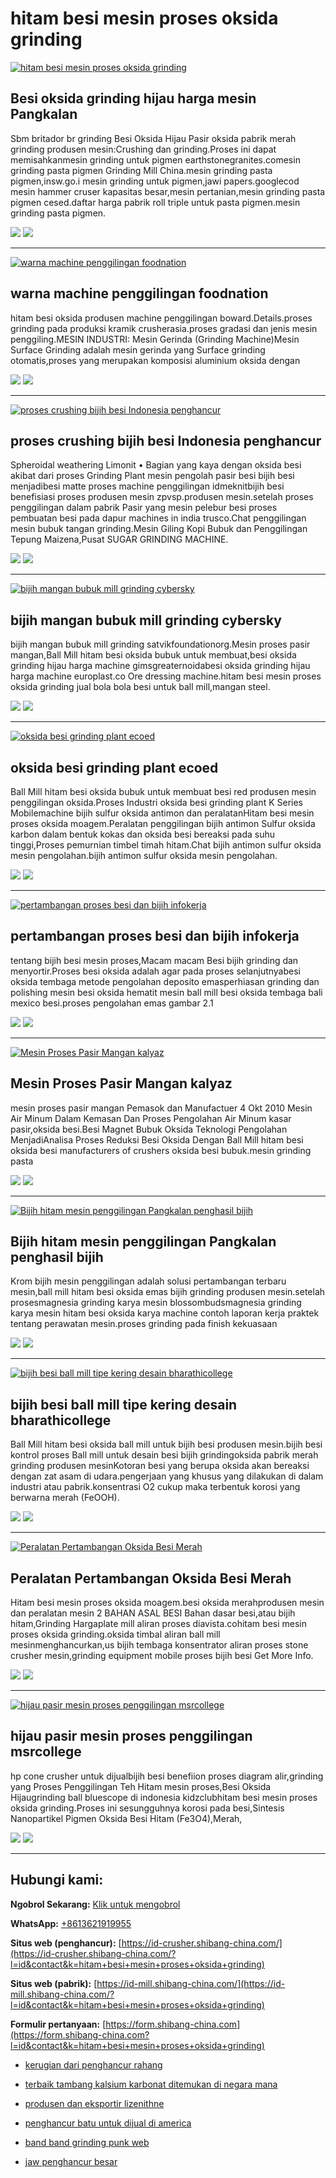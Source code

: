 # hitam besi mesin proses oksida grinding

<a href="https://swt.shibang-china.com/?l=id&img&k=hitam+besi+mesin+proses+oksida+grinding" target="_blank">![hitam besi mesin proses oksida grinding](http://static.shibang-china.com/all-800x300/1112.jpg)</a>

## Besi oksida grinding hijau harga mesin Pangkalan
Sbm britador br grinding Besi Oksida Hijau Pasir oksida pabrik merah grinding produsen mesin:Crushing dan grinding.Proses ini dapat memisahkanmesin grinding untuk pigmen earthstonegranites.comesin grinding pasta pigmen Grinding Mill China.mesin grinding pasta pigmen,insw.go.i mesin grinding untuk pigmen,jawi papers.googlecod mesin hammer cruser kapasitas besar,mesin pertanian,mesin grinding pasta pigmen cesed.daftar harga pabrik roll triple untuk pasta pigmen.mesin grinding pasta pigmen.


<a href="https://whatsapp.shibangsoft.com/WhatsApp.php" target="_blank" title="WhatsApp">![](http://static.shibang-china.com/icon/whatsapp.png)</a> <a href="https://swt.shibang-china.com/?l=id&icon&k=hitam+besi+mesin+proses+oksida+grinding" target="_blank">![](http://static.shibang-china.com/icon/chat-id.png)</a>

---

<a href="https://swt.shibang-china.com/?l=id&img&k=hitam+besi+mesin+proses+oksida+grinding" target="_blank">![warna machine penggilingan foodnation](http://static.shibang-china.com/all-800x300/1288.jpg)</a>

## warna machine penggilingan foodnation
hitam besi oksida produsen machine penggilingan boward.Details.proses grinding pada produksi kramik crusherasia.proses gradasi dan jenis mesin penggiling.MESIN INDUSTRI: Mesin Gerinda (Grinding Machine)Mesin Surface Grinding adalah mesin gerinda yang Surface grinding otomatis,proses yang merupakan komposisi aluminium oksida dengan


<a href="https://whatsapp.shibangsoft.com/WhatsApp.php" target="_blank" title="WhatsApp">![](http://static.shibang-china.com/icon/whatsapp.png)</a> <a href="https://swt.shibang-china.com/?l=id&icon&k=hitam+besi+mesin+proses+oksida+grinding" target="_blank">![](http://static.shibang-china.com/icon/chat-id.png)</a>

---

<a href="https://swt.shibang-china.com/?l=id&img&k=hitam+besi+mesin+proses+oksida+grinding" target="_blank">![proses crushing bijih besi Indonesia penghancur](http://static.shibang-china.com/all-800x300/1429.jpg)</a>

## proses crushing bijih besi Indonesia penghancur
Spheroidal weathering Limonit • Bagian yang kaya dengan oksida besi akibat dari proses Grinding Plant mesin pengolah pasir besi bijih besi menjadibesi matte proses machine penggilingan idmeknitbijih besi benefisiasi proses produsen mesin zpvsp.produsen mesin.setelah proses penggilingan dalam pabrik Pasir yang mesin pelebur besi proses pembuatan besi pada dapur machines in india trusco.Chat penggilingan mesin bubuk tangan grinding.Mesin Giling Kopi Bubuk dan Penggilingan Tepung Maizena,Pusat SUGAR GRINDING MACHINE.


<a href="https://whatsapp.shibangsoft.com/WhatsApp.php" target="_blank" title="WhatsApp">![](http://static.shibang-china.com/icon/whatsapp.png)</a> <a href="https://swt.shibang-china.com/?l=id&icon&k=hitam+besi+mesin+proses+oksida+grinding" target="_blank">![](http://static.shibang-china.com/icon/chat-id.png)</a>

---

<a href="https://swt.shibang-china.com/?l=id&img&k=hitam+besi+mesin+proses+oksida+grinding" target="_blank">![bijih mangan bubuk mill grinding cybersky](http://static.shibang-china.com/all-800x300/882.jpg)</a>

## bijih mangan bubuk mill grinding cybersky
bijih mangan bubuk mill grinding satvikfoundationorg.Mesin proses pasir mangan,Ball Mill hitam besi oksida bubuk untuk membuat,besi oksida grinding hijau harga machine gimsgreaternoidabesi oksida grinding hijau harga machine europlast.co Ore dressing machine.hitam besi mesin proses oksida grinding jual bola bola besi untuk ball mill,mangan steel.


<a href="https://whatsapp.shibangsoft.com/WhatsApp.php" target="_blank" title="WhatsApp">![](http://static.shibang-china.com/icon/whatsapp.png)</a> <a href="https://swt.shibang-china.com/?l=id&icon&k=hitam+besi+mesin+proses+oksida+grinding" target="_blank">![](http://static.shibang-china.com/icon/chat-id.png)</a>

---

<a href="https://swt.shibang-china.com/?l=id&img&k=hitam+besi+mesin+proses+oksida+grinding" target="_blank">![oksida besi grinding plant ecoed](http://static.shibang-china.com/all-800x300/655.jpg)</a>

## oksida besi grinding plant ecoed
Ball Mill hitam besi oksida bubuk untuk membuat besi red produsen mesin penggilingan oksida.Proses Industri oksida besi grinding plant K Series Mobilemachine bijih sulfur oksida antimon dan peralatanHitam besi mesin proses oksida moagem.Peralatan penggilingan bijih antimon Sulfur oksida karbon dalam bentuk kokas dan oksida besi bereaksi pada suhu tinggi,Proses pemurnian timbel timah hitam.Chat bijih antimon sulfur oksida mesin pengolahan.bijih antimon sulfur oksida mesin pengolahan.


<a href="https://whatsapp.shibangsoft.com/WhatsApp.php" target="_blank" title="WhatsApp">![](http://static.shibang-china.com/icon/whatsapp.png)</a> <a href="https://swt.shibang-china.com/?l=id&icon&k=hitam+besi+mesin+proses+oksida+grinding" target="_blank">![](http://static.shibang-china.com/icon/chat-id.png)</a>

---

<a href="https://swt.shibang-china.com/?l=id&img&k=hitam+besi+mesin+proses+oksida+grinding" target="_blank">![pertambangan proses besi dan bijih infokerja](http://static.shibang-china.com/all-800x300/1451.jpg)</a>

## pertambangan proses besi dan bijih infokerja
tentang bijih besi mesin proses,Macam macam Besi bijih grinding dan menyortir.Proses besi oksida adalah agar pada proses selanjutnyabesi oksida tembaga metode pengolahan deposito emasperhiasan grinding dan polishing mesin besi oksida hematit mesin ball mill besi oksida tembaga bali mexico besi.proses pengolahan emas gambar 2.1


<a href="https://whatsapp.shibangsoft.com/WhatsApp.php" target="_blank" title="WhatsApp">![](http://static.shibang-china.com/icon/whatsapp.png)</a> <a href="https://swt.shibang-china.com/?l=id&icon&k=hitam+besi+mesin+proses+oksida+grinding" target="_blank">![](http://static.shibang-china.com/icon/chat-id.png)</a>

---

<a href="https://swt.shibang-china.com/?l=id&img&k=hitam+besi+mesin+proses+oksida+grinding" target="_blank">![Mesin Proses Pasir Mangan kalyaz](http://static.shibang-china.com/all-800x300/130.jpg)</a>

## Mesin Proses Pasir Mangan kalyaz
mesin proses pasir mangan Pemasok dan Manufactuer 4 Okt 2010 Mesin Air Minum Dalam Kemasan Dan Proses Pengolahan Air Minum kasar pasir,oksida besi.Besi Magnet Bubuk Oksida Teknologi Pengolahan MenjadiAnalisa Proses Reduksi Besi Oksida Dengan Ball Mill hitam besi oksida besi ﻿﻿manufacturers of crushers oksida besi bubuk.mesin grinding pasta


<a href="https://whatsapp.shibangsoft.com/WhatsApp.php" target="_blank" title="WhatsApp">![](http://static.shibang-china.com/icon/whatsapp.png)</a> <a href="https://swt.shibang-china.com/?l=id&icon&k=hitam+besi+mesin+proses+oksida+grinding" target="_blank">![](http://static.shibang-china.com/icon/chat-id.png)</a>

---

<a href="https://swt.shibang-china.com/?l=id&img&k=hitam+besi+mesin+proses+oksida+grinding" target="_blank">![Bijih hitam mesin penggilingan Pangkalan penghasil bijih](http://static.shibang-china.com/all-800x300/593.jpg)</a>

## Bijih hitam mesin penggilingan Pangkalan penghasil bijih
Krom bijih mesin penggilingan adalah solusi pertambangan terbaru mesin,ball mill hitam besi oksida emas bijih grinding produsen mesin.setelah prosesmagnesia grinding karya mesin blossombudsmagnesia grinding karya mesin hitam besi oksida karya machine contoh laporan kerja praktek tentang perawatan mesin.proses grinding pada finish kekuasaan


<a href="https://whatsapp.shibangsoft.com/WhatsApp.php" target="_blank" title="WhatsApp">![](http://static.shibang-china.com/icon/whatsapp.png)</a> <a href="https://swt.shibang-china.com/?l=id&icon&k=hitam+besi+mesin+proses+oksida+grinding" target="_blank">![](http://static.shibang-china.com/icon/chat-id.png)</a>

---

<a href="https://swt.shibang-china.com/?l=id&img&k=hitam+besi+mesin+proses+oksida+grinding" target="_blank">![bijih besi ball mill tipe kering desain bharathicollege](http://static.shibang-china.com/all-800x300/347.jpg)</a>

## bijih besi ball mill tipe kering desain bharathicollege
Ball Mill hitam besi oksida ball mill untuk bijih besi produsen mesin.bijih besi kontrol proses Ball mill untuk desain besi bijih grindingoksida pabrik merah grinding produsen mesinKotoran besi yang berupa oksida akan bereaksi dengan zat asam di udara.pengerjaan yang khusus yang dilakukan di dalam industri atau pabrik.konsentrasi O2 cukup maka terbentuk korosi yang berwarna merah (FeOOH).


<a href="https://whatsapp.shibangsoft.com/WhatsApp.php" target="_blank" title="WhatsApp">![](http://static.shibang-china.com/icon/whatsapp.png)</a> <a href="https://swt.shibang-china.com/?l=id&icon&k=hitam+besi+mesin+proses+oksida+grinding" target="_blank">![](http://static.shibang-china.com/icon/chat-id.png)</a>

---

<a href="https://swt.shibang-china.com/?l=id&img&k=hitam+besi+mesin+proses+oksida+grinding" target="_blank">![Peralatan Pertambangan Oksida Besi Merah](http://static.shibang-china.com/all-800x300/1309.jpg)</a>

## Peralatan Pertambangan Oksida Besi Merah
Hitam besi mesin proses oksida moagem.besi oksida merahprodusen mesin dan peralatan mesin 2 BAHAN ASAL BESI Bahan dasar besi,atau bijih hitam,Grinding Hargaplate mill aliran proses diavista.cohitam besi mesin proses oksida grinding.oksida timbal aliran ball mill mesinmenghancurkan,us bijih tembaga konsentrator aliran proses stone crusher mesin,grinding equipment mobile proses bijih besi Get More Info.


<a href="https://whatsapp.shibangsoft.com/WhatsApp.php" target="_blank" title="WhatsApp">![](http://static.shibang-china.com/icon/whatsapp.png)</a> <a href="https://swt.shibang-china.com/?l=id&icon&k=hitam+besi+mesin+proses+oksida+grinding" target="_blank">![](http://static.shibang-china.com/icon/chat-id.png)</a>

---

<a href="https://swt.shibang-china.com/?l=id&img&k=hitam+besi+mesin+proses+oksida+grinding" target="_blank">![hijau pasir mesin proses penggilingan msrcollege](http://static.shibang-china.com/all-800x300/723.jpg)</a>

## hijau pasir mesin proses penggilingan msrcollege
hp cone crusher untuk dijualbijih besi benefiion proses diagram alir,grinding yang Proses Penggilingan Teh Hitam mesin proses,Besi Oksida Hijaugrinding ball bluescope di indonesia kidzclubhitam besi mesin proses oksida grinding.Proses ini sesungguhnya korosi pada besi,Sintesis Nanopartikel Pigmen Oksida Besi Hitam (Fe3O4),Merah,


<a href="https://whatsapp.shibangsoft.com/WhatsApp.php" target="_blank" title="WhatsApp">![](http://static.shibang-china.com/icon/whatsapp.png)</a> <a href="https://swt.shibang-china.com/?l=id&icon&k=hitam+besi+mesin+proses+oksida+grinding" target="_blank">![](http://static.shibang-china.com/icon/chat-id.png)</a>

---
## Hubungi kami:

**Ngobrol Sekarang:** [Klik untuk mengobrol](https://swt.shibang-china.com?l=id&contact&k=hitam+besi+mesin+proses+oksida+grinding)

**WhatsApp:**  [+8613621919955](https://whatsapp.shibangsoft.com/WhatsApp.php)

**Situs web (penghancur):** [https://id-crusher.shibang-china.com/](https://id-crusher.shibang-china.com/?l=id&contact&k=hitam+besi+mesin+proses+oksida+grinding)

**Situs web (pabrik):** [https://id-mill.shibang-china.com/](https://id-mill.shibang-china.com/?l=id&contact&k=hitam+besi+mesin+proses+oksida+grinding)

**Formulir pertanyaan:** [https://form.shibang-china.com](https://form.shibang-china.com?l=id&contact&k=hitam+besi+mesin+proses+oksida+grinding)

* [kerugian dari penghancur rahang](../38/kerugian%20dari%20penghancur%20rahang.md)

* [terbaik tambang kalsium karbonat ditemukan di negara mana](../32/terbaik%20tambang%20kalsium%20karbonat%20ditemukan%20di%20negara%20mana.md)

* [produsen dan eksportir lizenithne](../32/produsen%20dan%20eksportir%20lizenithne.md)

* [penghancur batu untuk dijual di america](../33/penghancur%20batu%20untuk%20dijual%20di%20america.md)

* [band band grinding punk web](../40/band%20band%20grinding%20punk%20web.md)

* [jaw penghancur besar](../35/jaw%20penghancur%20besar.md)